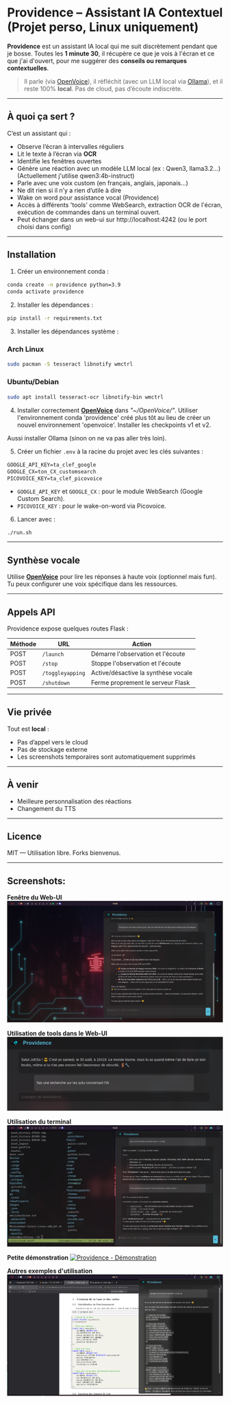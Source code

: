 # Providence – Assistant IA Contextuel (Projet perso, Linux uniquement)

**Providence** est un assistant IA local qui me suit discrètement pendant que je bosse.
Toutes les **1 minute 30**, il récupère ce que je vois à l'écran et ce que j'ai d'ouvert, pour me suggérer des **conseils ou remarques contextuelles**.

> Il parle (via [OpenVoice](https://github.com/myshell-ai/OpenVoice)), il réfléchit (avec un LLM local via [Ollama](https://ollama.com/)), et il reste 100% **local**.
> Pas de cloud, pas d’écoute indiscrète.

---

## À quoi ça sert ?

C’est un assistant qui :

* Observe l’écran à intervalles réguliers
* Lit le texte à l’écran via **OCR**
* Identifie les fenêtres ouvertes
* Génère une réaction avec un modèle LLM local (ex : Qwen3, llama3.2...)(Actuellement j'utilise qwen3:4b-instruct)
* Parle avec une voix custom (en français, anglais, japonais…)
* Ne dit rien si il n’y a rien d’utile à dire
* Wake on word pour assistance vocal (Providence)
* Accès à différents 'tools' comme WebSearch, extraction OCR de l'écran, exécution de commandes dans un terminal ouvert.
* Peut échanger dans un web-ui sur http://localhost:4242 (ou le port choisi dans config)

---

## Installation

1. Créer un environnement conda :

```bash
conda create -n providence python=3.9
conda activate providence
```

2. Installer les dépendances :

```bash
pip install -r requirements.txt
```

3. Installer les dépendances système :

### Arch Linux

```bash
sudo pacman -S tesseract libnotify wmctrl
```

### Ubuntu/Debian

```bash
sudo apt install tesseract-ocr libnotify-bin wmctrl
```

4. Installer correctement [**OpenVoice**](https://github.com/myshell-ai/OpenVoice) dans *"\~/OpenVoice/"*.
   Utiliser l'environnement conda 'providence' créé plus tôt au lieu de créer un nouvel environnement 'openvoice'.
   Installer les checkpoints v1 et v2.

Aussi installer Ollama (sinon on ne va pas aller très loin).

5. Créer un fichier `.env` à la racine du projet avec les clés suivantes :

```env
GOOGLE_API_KEY=ta_clef_google
GOOGLE_CX=ton_CX_customsearch
PICOVOICE_KEY=ta_clef_picovoice
```

* `GOOGLE_API_KEY` et `GOOGLE_CX` : pour le module WebSearch (Google Custom Search).
* `PICOVOICE_KEY` : pour le wake-on-word via Picovoice.

6. Lancer avec :

```bash
./run.sh
```

---

## Synthèse vocale

Utilise [**OpenVoice**](https://github.com/myshell-ai/OpenVoice) pour lire les réponses à haute voix (optionnel mais fun).
Tu peux configurer une voix spécifique dans les ressources.

---

## Appels API

Providence expose quelques routes Flask :

| Méthode | URL              | Action                              |
| ------- | ---------------- | ----------------------------------- |
| POST    | `/launch`        | Démarre l'observation et l'écoute   |
| POST    | `/stop`          | Stoppe l'observation et l'écoute    |
| POST    | `/toggleyapping` | Active/désactive la synthèse vocale |
| POST    | `/shutdown`      | Ferme proprement le serveur Flask   |

---

## Vie privée

Tout est **local** :

* Pas d’appel vers le cloud
* Pas de stockage externe
* Les screenshots temporaires sont automatiquement supprimés

---

## À venir

* Meilleure personnalisation des réactions
* Changement du TTS

---

## Licence

MIT — Utilisation libre. Forks bienvenus.

---

## Screenshots:

**Fenêtre du Web-UI**
![](screenshots/web-ui.png)

**Utilisation de tools dans le Web-UI**
![](screenshots/tooluse.png)

**Utilisation du terminal**
![](screenshots/terminaluse.png)

**Petite démonstration**
[![Providence - Démonstration](https://img.youtube.com/vi/LHWOTD2FwDo/hqdefault.jpg)](https://www.youtube.com/watch?v=LHw0TD2FwDo)

**Autres exemples d'utilisation**
![](screenshots/usecase-exemple.png)